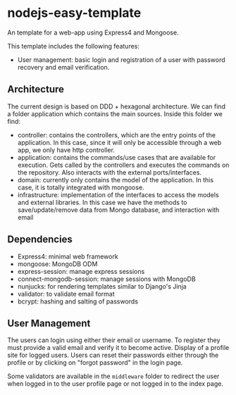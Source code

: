 # nodejs-easy-template

An template for a web-app using Express4 and Mongoose. 

This template includes the following features:

- User management: basic login and registration of a user with password recovery and email verification.

## Architecture

The current design is based on DDD + hexagonal architecture. We can find a folder application which contains the main sources. Inside this folder we find:

- controller: contains the controllers, which are the entry points of the application. In this case, since it will only be accessible through a web app, we only have http controller.
- application: contains the commands/use cases that are available for execution. Gets called by the controllers and executes the commands on the repository. Also interacts with the external ports/interfaces.
- domain: currently only contains the model of the application. In this case, it is totally integrated with mongoose.
- infrastructure: implementation of the interfaces to access the models and external libraries. In this case we have the methods to save/update/remove data from Mongo database, and interaction with email

## Dependencies

- Express4: minimal web framework
- mongoose: MongoDB ODM
- express-session: manage express sessions
- connect-mongodb-session: manage sessions with MongoDB
- nunjucks: for rendering templates similar to Django's Jinja
- validator: to validate email format
- bcrypt: hashing and salting of passwords 

## User Management

The users can login using either their email or username. To register they must provide a valid email and verify it to become active.
Display of a profile site for logged users. Users can reset their passwords either through the profile or by clicking on "forgot password" in the login page.

Some validators are available in the `middleware` folder to redirect the user when logged in to the user profile page or not logged in to the index page.
